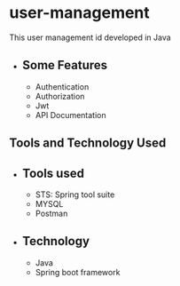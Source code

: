 # user-management
This user management id developed in Java
* Some Features
  -------------
  - Authentication
  - Authorization
  - Jwt
  - API Documentation
    
Tools and Technology Used
-------------------------
* Tools used
  ----------
  - STS: Spring tool suite
  - MYSQL
  - Postman
* Technology
  ----------
   - Java
   - Spring boot framework

